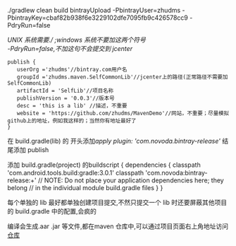  ./gradlew clean build bintrayUpload -PbintrayUser=zhudms -PbintrayKey=cbaf82b938f6e3229102dfe7095fb9c426578cc9 -PdryRun=false
 
 *UNIX 系统需要./  ;windows 系统不要加这两个符号*<br/>
 *-PdryRun=false,不加这句不会提交到 jcenter*<br/>
 
 ```
 publish {
    userOrg ='zhudms'//bintray.com用户名
    groupId ='zhudms.maven.SelfCommonLib'//jcenter上的路径(正常路径不需要加SelfCommonLib)
    artifactId = 'SelfLib'//项目名称
    publishVersion = '0.0.3'//版本号
    desc = 'this is a lib' //描述，不重要
    website = 'https://github.com/zhudms/MavenDemo'//网站，不重要；尽量模拟github上的地址，例如我这样的；当然你有地址最好了
}
 
 ```



在  build.gradle(lib) 的 开头添加*apply plugin: 'com.novoda.bintray-release'*
结尾添加 publish

添加 build.gradle(project) 的buildscript {
    dependencies {
        classpath 'com.android.tools.build:gradle:3.0.1'
        classpath 'com.novoda:bintray-release:+'
        // NOTE: Do not place your application dependencies here; they belong
        // in the individual module build.gradle files
    }
}


每个单独的 lib 最好都单独创建项目提交,不然只提交一个 lib 时还要屏蔽其他项目的 build.gradle 中的配置,会疯的

编译会生成.aar .jar 等文件,都在maven 仓库中,可以通过项目页面右上角地址访问<a href="https://dl.bintray.com/zhudms/maven">仓库</a>




